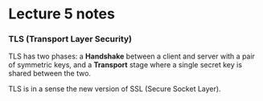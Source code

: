 # Lecture 5 notes

### TLS (Transport Layer Security)

TLS has two phases: a **Handshake** between a client and server with a pair of symmetric keys, and a **Transport** stage where a single secret key is shared between the two.

TLS is in a sense the new version of SSL (Secure Socket Layer).
